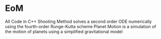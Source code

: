 # EoM
All Code in C++ 
Shooting Method solves a second order ODE numerically using the fourth-order Runge-Kutta scheme 
Planet Motion is a simulation of the motion of planets using a simplified gravitational model
